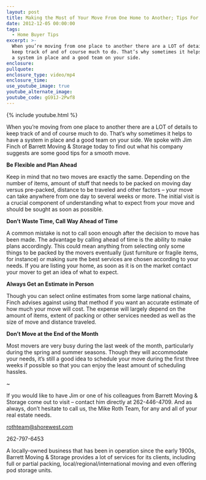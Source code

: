 ```yaml
---
layout: post
title: Making the Most of Your Move From One Home to Another; Tips For a Smooth Move
date: 2012-12-05 00:00:00
tags:
  - Home Buyer Tips
excerpt: >-
  When you’re moving from one place to another there are a LOT of details to
  keep track of and of course much to do. That’s why sometimes it helps to have
  a system in place and a good team on your side.
enclosure:
pullquote:
enclosure_type: video/mp4
enclosure_time:
use_youtube_image: true
youtube_alternate_image:
youtube_code: gG91J-2Pwf8
---
```



{% include youtube.html %}

When you’re moving from one place to another there are a LOT of details to keep track of and of course much to do. That’s why sometimes it helps to have a system in place and a good team on your side. We spoke with Jim Finch of Barrett Moving & Storage today to find out what his company suggests are some good tips for a smooth move.

**Be Flexible and Plan Ahead**

Keep in mind that no two moves are exactly the same. Depending on the number of items, amount of stuff that needs to be packed on moving day versus pre-packed, distance to be traveled and other factors – your move can take anywhere from one day to several weeks or more. The initial visit is a crucial component of understanding what to expect from your move and should be sought as soon as possible.

**Don’t Waste Time, Call Way Ahead of Time**

A common mistake is not to call soon enough after the decision to move has been made. The advantage by calling ahead of time is the ability to make plans accordingly. This could mean anything from selecting only some things to be packed by the movers eventually (just furniture or fragile items, for instance) or making sure the best services are chosen according to your needs. If you are listing your home, as soon as it is on the market contact your mover to get an idea of what to expect.

**Always Get an Estimate in Person**

Though you can select online estimates from some large national chains, Finch advises against using that method if you want an accurate estimate of how much your move will cost. The expense will largely depend on the amount of items, extent of packing or other services needed as well as the size of move and distance traveled.

**Don’t Move at the End of the Month**

Most movers are very busy during the last week of the month, particularly during the spring and summer seasons. Though they will accommodate your needs, it’s still a good idea to schedule your move during the first three weeks if possible so that you can enjoy the least amount of scheduling hassles.

~

If you would like to have Jim or one of his colleagues from Barrett Moving & Storage come out to visit – contact him directly at 262-446-4709. And as always, don’t hesitate to call us, the Mike Roth Team, for any and all of your real estate needs.

rothteam@shorewest.com

262-797-6453

A locally-owned business that has been in operation since the early 1900s, Barrett Moving & Storage provides a lot of services for its clients, including full or partial packing, local/regional/international moving and even offering pod storage units.